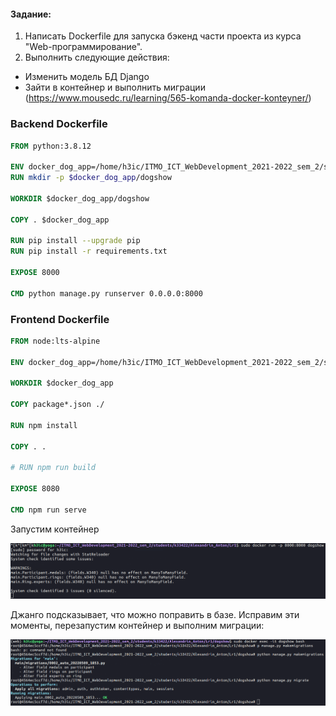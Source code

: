 #### Задание:

1. Написать Dockerfile для запуска бэкенд части проекта из курса "Web-программирование".
2. Выполнить следующие действия:

- Изменить модель БД Django
- Зайти в контейнер и выполнить миграции (https://www.mousedc.ru/learning/565-komanda-docker-konteyner/)

### Backend Dockerfile

```dockerfile
FROM python:3.8.12

ENV docker_dog_app=/home/h3ic/ITMO_ICT_WebDevelopment_2021-2022_sem_2/students/k33422/Alexandrin_Anton/dogs/back
RUN mkdir -p $docker_dog_app/dogshow

WORKDIR $docker_dog_app/dogshow

COPY . $docker_dog_app

RUN pip install --upgrade pip
RUN pip install -r requirements.txt

EXPOSE 8000

CMD python manage.py runserver 0.0.0.0:8000
```

### Frontend Dockerfile

```dockerfile
FROM node:lts-alpine

ENV docker_dog_app=/home/h3ic/ITMO_ICT_WebDevelopment_2021-2022_sem_2/students/k33422/Alexandrin_Anton/dogs/front/dog_front

WORKDIR $docker_dog_app

COPY package*.json ./

RUN npm install

COPY . .

# RUN npm run build

EXPOSE 8080

CMD npm run serve
```

Запустим контейнер

![](../imgs/docker_run.png)

Джанго подсказывает, что можно поправить в базе. Исправим эти моменты, перезапустим контейнер и выполним миграции:

![](../imgs/migration.png)